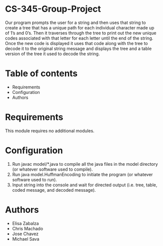 # CS-345-Group-Project

Our program prompts the user for a string and then uses that string to create a tree that has a unique path for each individual 
character made up of 1’s and 0’s. Then it traverses through the tree to print out the new unique codes associated with that letter 
for each letter until the end of the string. Once the new code is displayed it uses that code along with the tree to decode 
it to the original string message and displays the tree and a table version of the tree it used to decode the string.


# Table of contents

- Requirements
- Configuration
- Authors


# Requirements

This module requires no additional modules.


# Configuration

1. Run javac model/*.java to compile all the java files in the model directory (or whatever software used to compile).
2. Run java model.HuffmanEncoding to initiate the program (or whatever software used to run).
3. Input string into the console and wait for directed output (i.e. tree, table, coded message, and decoded message).


# Authors

- Elisa Zabalza
- Chris Machado
- Jose Chavez
- Michael Sava
